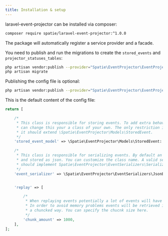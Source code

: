 ```yaml
---
title: Installation & setup
---
```


laravel-event-projector can be installed via composer:

```bash
composer require spatie/laravel-event-projector:^1.0.0
```

The package will automatically register a service provider and a facade.

You need to publish and run the migrations to create the `stored_events` and `projector_statuses_tables`:

```bash
php artisan vendor:publish --provider="Spatie\EventProjector\EventProjectorServiceProvider" --tag="migrations"
php artisan migrate
```

Publishing the config file is optional:

```bash
php artisan vendor:publish --provider="Spatie\EventProjector\EventProjectorServiceProvider" --tag="config"
```

This is the default content of the config file:

```php
return [

    /*
     * This class is responsible for storing events. To add extra behavour you
     * can change this your a class of your own. The only restriction is that
     * it should extend \Spatie\EventProjector\Models\StoredEvent.
     */
    'stored_event_model' => \Spatie\EventProjector\Models\StoredEvent::class,

    /*
     * This class is responsible for serializing events. By default an event will be serialized
     * and stored as json. You can customize the class name. A valid serializer
     * should implement Spatie\EventProjector\EventSerializers\Serializer.
     */
    'event_serializer' => \Spatie\EventProjector\EventSerializers\JsonEventSerializer::class,


    'replay' => [

        /*
         * When replaying events potentially a lot of events will have to be retrieved.
         * In order to avoid memory problems events will be retrieved in
         * a chuncked way. You can specify the chucnk size here.
         */
        'chunk_amount' => 1000,
    ],
];
```

